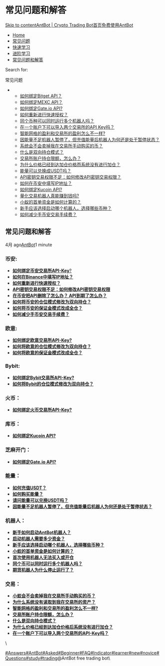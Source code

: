 # 常见问题和解答

[Skip to content](https://www.antrade.io/guide/docs/cn/frequently-asked-questions/#content)[AntBot | Crypto Trading Bot](https://www.antrade.io/guide/docs/cn/)[首页](https://www.antrade.io/guide/docs/cn/)[免费使用AntBot](https://antrade.io/)

* [Home](https://www.antrade.io/guide/docs/cn)
* [常见问题](https://www.antrade.io/guide/docs/cn/cn-1dpg3cthijkng/)
* [快速学习](https://www.antrade.io/guide/docs/cn/cn-1dnmtb50vo4uf/)
* [进阶学习](https://www.antrade.io/guide/docs/cn/cn-learning/)
* [常见问题和解答](https://www.antrade.io/guide/docs/cn/frequently-asked-questions/)

Search for:

常见问题

*
  * [如何绑定Bitget API？](https://www.antrade.io/guide/docs/cn/binding\_bitget/)
  * [如何绑定MEXC API？](https://www.antrade.io/guide/docs/cn/binding\_mexc/)
  * [如何绑定Gate.io API?](https://www.antrade.io/guide/docs/cn/binding\_gateio/)
  * [如何重新进行快速授权？](https://www.antrade.io/guide/docs/cn/quickly-reauthorize-binance/)
  * [同个币种可以同时运行多个机器人吗？](https://www.antrade.io/guide/docs/cn/one-crypto-run-multiple-bots/)
  * [在一个账户下可以导入两个交易所的API Key吗？](https://www.antrade.io/guide/docs/cn/two-api-keys-under-one-account/)
  * [智能网格的盈利和交易所的盈利怎么不一样?](https://www.antrade.io/guide/docs/cn/the-profit-difference-in-ai-grid-and-exchange/)
  * [因能量不足机器人暂停了，但充值能量后机器人为何还是处于暂停状态？](https://www.antrade.io/guide/docs/cn/bots-are-stopped-when-purchased-energy/)
  * [系统会不会卖掉我在交易所手动购买的币？](https://www.antrade.io/guide/docs/cn/will-antbot-sell-funds-i-bought/)
  * [什么是双向持仓模式？](https://www.antrade.io/guide/docs/cn/hedge-mode/)
  * [交易所账户持仓限额，怎么办？](https://www.antrade.io/guide/docs/cn/position-limit-of-exchange-account/)
  * [为什么价格已经到达加仓价格而系统没有进行加仓？](https://www.antrade.io/guide/docs/cn/why-is-position-not-added/)
  * [能量可以兑换成USDT吗？](https://www.antrade.io/guide/docs/cn/energy-exchange-usdt/)
  * [API密钥交易权限不足：如何修改API密钥交易权限？](https://www.antrade.io/guide/docs/cn/insufficient-api-trading-permissions/)
  * [如何在币安中填写IP地址？](https://www.antrade.io/guide/docs/cn/ip-address-of-binance/)
  * [如何绑定Kucoin API?](https://www.antrade.io/guide/docs/cn/binding\_kucoin/)
  * [量化交易机器人真能赚到钱吗?](https://www.antrade.io/guide/docs/cn/can-quantitative-trading-robots-really-make-money/)
  * [小蚁的首单资金是如何计算的？](https://www.antrade.io/guide/docs/cn/how-is-antbots-initial-positions-calculated/)
  * [新手应该选择启动哪个机器人，选择哪些币种？](https://www.antrade.io/guide/docs/cn/which-robot-should-a-novice-choose-to-start/)
  * [如何减少手币安交易手续费？](https://www.antrade.io/guide/docs/cn/reducing-trading-fees/)

## 常见问题和解答

4月 ago[AntBot](https://www.antrade.io/guide/docs/cn/author/antbot/)1 minute

### 币安:

* [**如何绑定币安交易所API-Key**?](https://www.antrade.io/guide/docs/cn/binding\_binance/)
* [**如何在Binance中填写IP地址？**](https://www.antrade.io/guide/docs/cn/ip-address-of-binance/)
* [**如何重新进行快速授权？**](https://www.antrade.io/guide/docs/cn/quickly-reauthorize-binance/)
* [**API密钥交易权限不足：如何修改API密钥交易权限**](https://www.antrade.io/guide/docs/cn/insufficient-api-trading-permissions/)
* [**在币安把API删除了怎么办？ API到期了怎么办？**](https://antrade.io/guide/docs/cn/api%E5%88%A0%E9%99%A4%E4%B8%8E%E5%88%B0%E6%9C%9F/)
* [**如何将币安的仓位模式修改为双向持仓？**](https://antrade.io/guide/docs/cn/how-to-change-binance-position-to-hedge-mode/)
* [**如何将币安的保证金模式改成全仓？**](https://antrade.io/guide/docs/cn/how-to-change-the-margin-mode-of-binance-to-cross-position/)
* [**如何减少手币安交易手续费？**](https://www.antrade.io/guide/docs/cn/reducing-trading-fees/)

### 欧意:

* [**如何绑定欧意交易所API-Key?**](https://antrade.io/guide/docs/cn/binding\_okx/)
* [**如何将欧意的仓位模式修改为双向持仓？**](http://how-to-change-okx-position-to-hedge-mode/)
* [**如何将欧意的保证金模式改成全仓？**](https://antrade.io/guide/docs/cn/how-to-change-okx-margin-mode-to-cross-position/)

### Bybit:

* [**如何绑定Bybit交易所API-Key?**](https://antrade.io/guide/docs/cn/binding\_bybit/)
* [**如何将Bybit的仓位模式修改为双向持仓？**](https://antrade.io/guide/docs/cn/how-to-change-bybit-position-to-hedge-mode/)

### 火币：

* [**如何绑定火币交易所API-Key?**](https://antrade.io/guide/docs/cn/binding\_huobi/)

### 库币：

* [**如何绑定Kucoin API?**](https://www.antrade.io/guide/docs/cn/binding\_kucoin/)

### 芝麻开门：

* [**如何绑定Gate.io API?**](https://www.antrade.io/guide/docs/cn/binding\_gateio/)

### 能量：

* [**如何充值USDT？**](https://www.antrade.io/guide/docs/cn/cn\_deposit\_usdt/)
* [**如何购买能量？**](https://antrade.io/guide/docs/cn/cn\_buy\_energy/)
* [**请问能量可以兑换USDT吗？**](https://www.antrade.io/guide/docs/cn/energy-exchange-usdt/)
* [**因能量不足机器人暂停了，但充值能量后机器人为何还是处于暂停状态？**](https://www.antrade.io/guide/docs/cn/bots-are-stopped-when-purchased-energy/)

### 机器人：

* [**新手如何启动AntBot机器人？**](https://www.antrade.io/guide/docs/cn/cn\_startup\_bot/)
* [**启动机器人需要多少资金？**](https://antrade.io/guide/docs/cn/how-much-capital-do-i-need-to-start-a-bot/)
* [**新手应该选择启动哪个机器人，选择哪些币种？**](https://antrade.io/guide/docs/cn/which-robot-should-a-novice-choose-to-start/)
* [**小蚁的首单资金是如何计算的？**](https://www.antrade.io/guide/docs/cn/how-is-antbots-initial-positions-calculated/)
* [**首次使用机器人无法买入或开仓**](https://antrade.io/guide/docs/cn/cn-1dofnr94b4pee/)
* [**同个币可以同时运行多个机器人吗？**](https://www.antrade.io/guide/docs/cn/one-crypto-run-multiple-bots/)
* [**期货机器人为什么停止运行了？**](https://www.antrade.io/guide/docs/cn/why-futures-bot-stop/)

### 交易：

* [**小蚁会不会卖掉我在交易所手动购买的币？**](https://www.antrade.io/guide/docs/cn/will-antbot-sell-funds-i-bought/)
* [**为什么系统没有读取到我在交易所的资产？**](https://antrade.io/guide/docs/cn/cn-1dodlsl7k8f7d/)
* [**智能网格的盈利和交易所的盈利怎么不一样?**](https://www.antrade.io/guide/docs/cn/the-profit-difference-in-ai-grid-and-exchange/)
* [**交易所账户持仓限额，怎么办？**](https://www.antrade.io/guide/docs/cn/position-limit-of-exchange-account/)
* [**什么是双向持仓模式？**](https://www.antrade.io/guide/docs/cn/hedge-mode/)
* [**为什么价格已经到达加仓价格后系统没有进行加仓？**](https://www.antrade.io/guide/docs/cn/why-is-position-not-added/)
* [**在一个账户下可以导入两个交易所的API-Key吗？**](https://www.antrade.io/guide/docs/cn/two-api-keys-under-one-account/)

\


[#Answers](https://www.antrade.io/guide/docs/cn/tag/answers/)[#AntBot](https://www.antrade.io/guide/docs/cn/tag/antbot/)[#Asked](https://www.antrade.io/guide/docs/cn/tag/asked/)[#Beginner](https://www.antrade.io/guide/docs/cn/tag/beginner/)[#FAQ](https://www.antrade.io/guide/docs/cn/tag/faq/)[#Indicator](https://www.antrade.io/guide/docs/cn/tag/indicator/)[#learner](https://www.antrade.io/guide/docs/cn/tag/learner/)[#new](https://www.antrade.io/guide/docs/cn/tag/new/)[#novice](https://www.antrade.io/guide/docs/cn/tag/novice/)[#Questions](https://www.antrade.io/guide/docs/cn/tag/questions/)[#study](https://www.antrade.io/guide/docs/cn/tag/study/)[#trading](https://www.antrade.io/guide/docs/cn/tag/trading/)@AntBot free trading bot\
